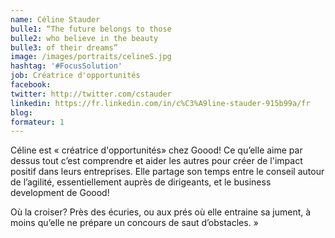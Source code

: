 ```yaml
---
name: Céline Stauder
bulle1: “The future belongs to those 
bulle2: who believe in the beauty 
bulle3: of their dreams”
image: /images/portraits/celineS.jpg
hashtag: '#FocusSolution'
job: Créatrice d'opportunités
facebook: 
twitter: http://twitter.com/cstauder
linkedin: https://fr.linkedin.com/in/c%C3%A9line-stauder-915b99a/fr
blog: 
formateur: 1
---
```

Céline est « créatrice d'opportunités» chez Goood! Ce qu’elle aime par dessus tout c’est comprendre et aider les autres pour créer de l'impact positif dans leurs entreprises. Elle partage son temps entre le conseil autour de l’agilité, essentiellement auprès de dirigeants, et le business development de Goood!

Où la croiser? Près des écuries, ou aux prés où elle entraine sa jument, à moins qu’elle ne prépare un concours de saut d’obstacles. »

